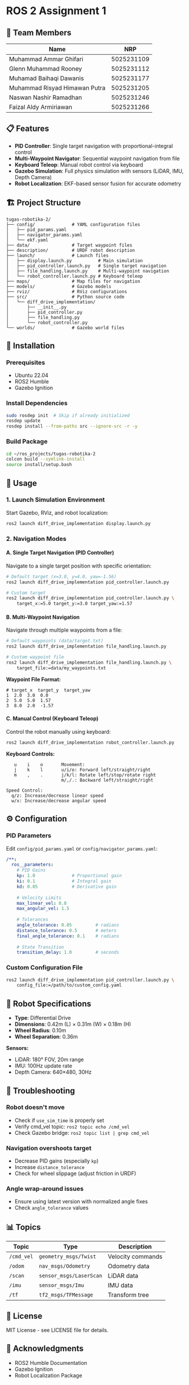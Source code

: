 # ROS 2 Assignment 1

## 👥 Team Members

| Name                          | NRP        |
| ----------------------------- | ---------- |
| Muhammad Ammar Ghifari        | 5025231109 |
| Glenn Muhammad Rooney         | 5025231112 |
| Muhamad Baihaqi Dawanis       | 5025231177 |
| Muhammad Risyad Himawan Putra | 5025231205 |
| Naswan Nashir Ramadhan        | 5025231246 |
| Faizal Aldy Armiriawan        | 5025231266 |

## 📋 Features

- **PID Controller**: Single target navigation with proportional-integral control
- **Multi-Waypoint Navigator**: Sequential waypoint navigation from file
- **Keyboard Teleop**: Manual robot control via keyboard
- **Gazebo Simulation**: Full physics simulation with sensors (LiDAR, IMU, Depth Camera)
- **Robot Localization**: EKF-based sensor fusion for accurate odometry

## 🏗️ Project Structure

```
tugas-robotika-2/
├── config/              # YAML configuration files
│   ├── pid_params.yaml
│   ├── navigator_params.yaml
│   └── ekf.yaml
├── data/                # Target waypoint files
├── description/         # URDF robot description
├── launch/              # Launch files
│   ├── display.launch.py          # Main simulation
│   ├── pid_controller.launch.py   # Single target navigation
│   ├── file_handling.launch.py    # Multi-waypoint navigation
│   └── robot_controller.launch.py # Keyboard teleop
├── maps/                # Map files for navigation
├── models/              # Gazebo models
├── rviz/                # RViz configurations
├── src/                 # Python source code
│   └── diff_drive_implementation/
│       ├── __init__.py
│       ├── pid_controller.py
│       ├── file_handling.py
│       └── robot_controller.py
└── worlds/              # Gazebo world files
```

## 🔧 Installation

### Prerequisites

- Ubuntu 22.04
- ROS2 Humble
- Gazebo Ignition

### Install Dependencies

```bash
sudo rosdep init  # Skip if already initialized
rosdep update
rosdep install --from-paths src --ignore-src -r -y
```

### Build Package

```bash
cd ~/ros_projects/tugas-robotika-2
colcon build --symlink-install
source install/setup.bash
```

## 🚀 Usage

### 1. Launch Simulation Environment

Start Gazebo, RViz, and robot localization:

```bash
ros2 launch diff_drive_implementation display.launch.py
```

### 2. Navigation Modes

#### A. Single Target Navigation (PID Controller)

Navigate to a single target position with specific orientation:

```bash
# Default target (x=3.0, y=4.0, yaw=-1.56)
ros2 launch diff_drive_implementation pid_controller.launch.py

# Custom target
ros2 launch diff_drive_implementation pid_controller.launch.py \
    target_x:=5.0 target_y:=3.0 target_yaw:=1.57
```

#### B. Multi-Waypoint Navigation

Navigate through multiple waypoints from a file:

```bash
# Default waypoints (data/target.txt)
ros2 launch diff_drive_implementation file_handling.launch.py

# Custom waypoint file
ros2 launch diff_drive_implementation file_handling.launch.py \
    target_file:=data/my_waypoints.txt
```

**Waypoint File Format:**

```
# target_x  target_y  target_yaw
1  2.0  3.0  0.0
2  5.0  5.0  1.57
3  8.0  2.0  -1.57
```

#### C. Manual Control (Keyboard Teleop)

Control the robot manually using keyboard:

```bash
ros2 launch diff_drive_implementation robot_controller.launch.py
```

**Keyboard Controls:**

```
   u    i    o       Movement:
   j    k    l       u/i/o: Forward left/straight/right
   m    ,    .       j/k/l: Rotate left/stop/rotate right
                     m/,/.: Backward left/straight/right

Speed Control:
  q/z: Increase/decrease linear speed
  w/x: Increase/decrease angular speed
```

## ⚙️ Configuration

### PID Parameters

Edit `config/pid_params.yaml` or `config/navigator_params.yaml`:

```yaml
/**:
  ros__parameters:
    # PID Gains
    kp: 1.0              # Proportional gain
    ki: 0.1              # Integral gain
    kd: 0.05             # Derivative gain
  
    # Velocity Limits
    max_linear_vel: 0.8
    max_angular_vel: 1.5
  
    # Tolerances
    angle_tolerance: 0.05         # radians
    distance_tolerance: 0.5       # meters
    final_angle_tolerance: 0.1    # radians
  
    # State Transition
    transition_delay: 1.0         # seconds
```

### Custom Configuration File

```bash
ros2 launch diff_drive_implementation pid_controller.launch.py \
    config_file:=/path/to/custom_config.yaml
```

## 🤖 Robot Specifications

- **Type**: Differential Drive
- **Dimensions**: 0.42m (L) × 0.31m (W) × 0.18m (H)
- **Wheel Radius**: 0.10m
- **Wheel Separation**: 0.36m

**Sensors:**

- LiDAR: 180° FOV, 20m range
- IMU: 100Hz update rate
- Depth Camera: 640×480, 30Hz

## 🐛 Troubleshooting

### Robot doesn't move

- Check if `use_sim_time` is properly set
- Verify cmd_vel topic: `ros2 topic echo /cmd_vel`
- Check Gazebo bridge: `ros2 topic list | grep cmd_vel`

### Navigation overshoots target

- Decrease PID gains (especially `kp`)
- Increase `distance_tolerance`
- Check for wheel slippage (adjust friction in URDF)

### Angle wrap-around issues

- Ensure using latest version with normalized angle fixes
- Check `angle_tolerance` values

## 📊 Topics

| Topic        | Type                      | Description       |
| ------------ | ------------------------- | ----------------- |
| `/cmd_vel` | `geometry_msgs/Twist`   | Velocity commands |
| `/odom`    | `nav_msgs/Odometry`     | Odometry data     |
| `/scan`    | `sensor_msgs/LaserScan` | LiDAR data        |
| `/imu`     | `sensor_msgs/Imu`       | IMU data          |
| `/tf`      | `tf2_msgs/TFMessage`    | Transform tree    |

## 📝 License

MIT License - see LICENSE file for details.

## 🙏 Acknowledgments

- ROS2 Humble Documentation
- Gazebo Ignition
- Robot Localization Package
